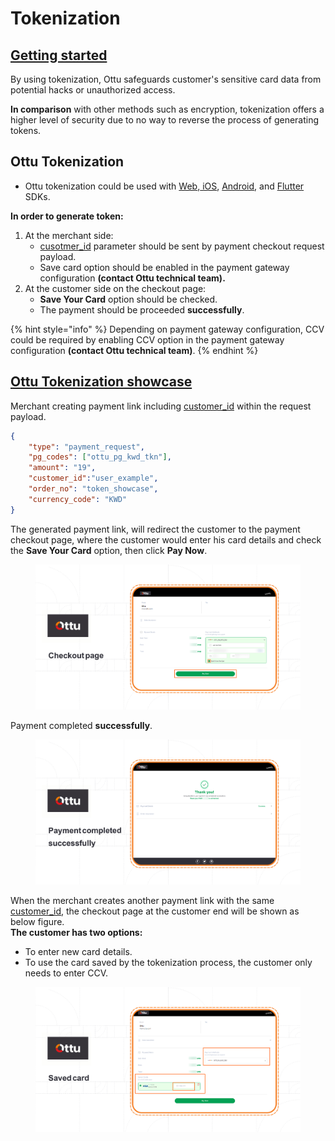 # Tokenization

## [Getting started](tokenization.md#getting-started)

By using tokenization, Ottu safeguards customer's sensitive card data from potential hacks or unauthorized access.

**In comparison** with other methods such as encryption, tokenization offers a higher level of security due to no way to reverse the process of generating tokens.

## Ottu Tokenization

* Ottu tokenization could be used with [Web](checkout-sdk/web.md),[ iOS](checkout-sdk/ios.md), [Android](checkout-sdk/android.md), and [Flutter](checkout-sdk/flutter.md) SDKs.

**In order to generate token:**

1. At the merchant side:
   * [cusotmer\_id](rest-api/checkout-api.md#customer\_id-string-optional) parameter should be sent by payment checkout request payload.
   * &#x20;Save card option should be enabled in the payment gateway configuration **(contact Ottu technical team).**
2. At the customer side on the checkout page:
   * &#x20;**Save Your Card** option should be checked.
   * The payment should be proceeded **successfully**.

{% hint style="info" %}
Depending on payment gateway configuration, CCV could be required by enabling CCV option in the payment gateway configuration **(contact Ottu technical team)**.
{% endhint %}

## [Ottu Tokenization showcase](tokenization.md#ottu-tokenization-showcase)

Merchant creating payment link including [customer\_id](rest-api/checkout-api.md#customer\_id-string-optional) within the request payload.

```json
{
    "type": "payment_request",
    "pg_codes": ["ottu_pg_kwd_tkn"],
    "amount": "19",
    "customer_id":"user_example",
    "order_no": "token_showcase",
    "currency_code": "KWD"
}
```

The generated payment link, will redirect the customer to the payment checkout page, where the customer would enter his card details and check the **Save Your Card** option, then click **Pay Now**.

<figure><img src="../.gitbook/assets/Checkout page (1).png" alt=""><figcaption></figcaption></figure>

Payment completed **successfully**.

<figure><img src="../.gitbook/assets/Payment completed successfully (1).png" alt=""><figcaption></figcaption></figure>

When the merchant creates another payment link with the same [customer\_id](rest-api/checkout-api.md#customer\_id-string-optional), the checkout page at the customer end will be shown as below figure. \
**The customer has two options:**&#x20;

* To enter new card details.
* To use the card saved by the tokenization process, the customer only needs to enter CCV.



<figure><img src="../.gitbook/assets/Saved card (1).png" alt=""><figcaption></figcaption></figure>

